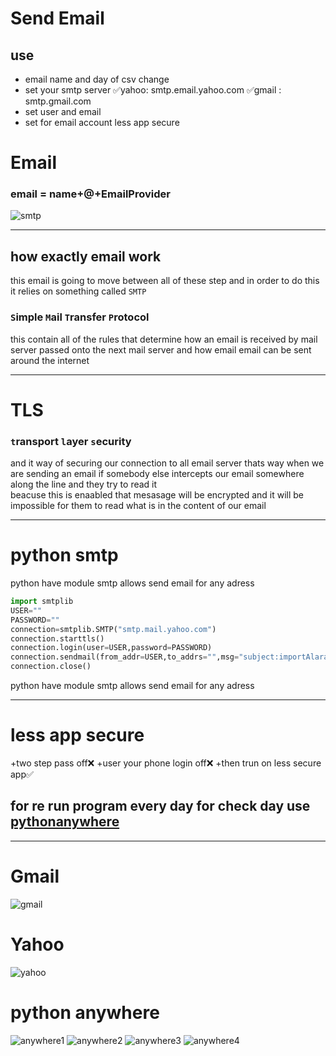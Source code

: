 # Send Email

## use
+  email name and day  of csv   change 
+  set your smtp server  ✅yahoo: smtp.email.yahoo.com   ✅gmail : smtp.gmail.com
+  set user and email 
+  set for email account  less app secure 


# Email
 ### email = name+@+EmailProvider
![smtp](https://raw.githubusercontent.com/wer340/python-angelayu/main/day-32/image/emailwork2.png)

---
## how exactly email work 
this email is going to  move between all of these step and in order to do this it relies on something  called `SMTP`
### `S`imple `M`ail `T`ransfer `P`rotocol
this contain all of the rules that determine how an email is received by mail server passed onto the next
 mail server and how email email can be sent around the internet


---
# TLS
### `t`ransport `l`ayer `s`ecurity 
and it way of securing our connection to all email server
thats way when we are sending an email if somebody else intercepts our email somewhere along the line and they try to read it  
beacuse  this is enaabled that mesasage will be encrypted and it will be impossible for them to read what
is in the content of our email   

---

# python smtp 
python have module smtp  allows send email for any adress

```python 
import smtplib
USER=""
PASSWORD=""
connection=smtplib.SMTP("smtp.mail.yahoo.com")
connection.starttls()
connection.login(user=USER,password=PASSWORD)
connection.sendmail(from_addr=USER,to_addrs="",msg="subject:importAlaram\n\nhello")
connection.close()
```
python have module smtp  allows send email for any adress


----

# less app secure   
+two step pass off❌
+user your phone login off❌
+then  trun on less secure app✅


##  for re run program  every day for check day  use  [pythonanywhere](www.pythonanywhere.com)


----
# Gmail
![gmail](https://raw.githubusercontent.com/wer340/python-angelayu/main/day-32/image/aadjust_google_account.png)

# Yahoo
![yahoo](https://raw.githubusercontent.com/wer340/python-angelayu/main/day-32/image/yahomaillessSecure.png)


# python anywhere

![anywhere1](https://raw.githubusercontent.com/wer340/python-angelayu/main/day-32/image/anywhere1.png)
![anywhere2](https://raw.githubusercontent.com/wer340/python-angelayu/main/day-32/image/anywhere2.png)
![anywhere3](https://raw.githubusercontent.com/wer340/python-angelayu/main/day-32/image/anywhere3.png)
![anywhere4](https://raw.githubusercontent.com/wer340/python-angelayu/main/day-32/image/anywhere4.png)
